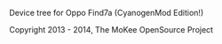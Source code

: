 Device tree for Oppo Find7a (CyanogenMod Edition!)

Copyright 2013 - 2014, The MoKee OpenSource Project

